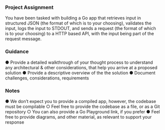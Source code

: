 ### Project Assignment
You have been tasked with building a Go app that retrieves input in structured JSON (the format of which is to your choosing), validates the input, logs the input to STDOUT, and sends a request (the format of which is to your choosing) to a HTTP based API, with the input being part of the request message.

### Guidance
●	Provide a detailed walkthrough of your thought process to understand any architectural & other considerations, that help you arrive at a proposed solution
●	Provide a descriptive overview of the the solution
●	Document challenges, considerations, requirements

### Notes
●	We don’t expect you to provide a compiled app, however, the codebase must be compilable
○	Feel free to provide the codebase as a file, or as a Git repository
○	You can also provide a Go Playground link, if you prefer
●	Feel free to provide diagrams, and other material, as relevant to support your response
